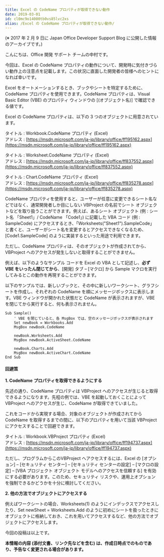 ```yaml
---
title: Excel の CodeName プロパティが取得できない動作
date: 2019-03-01
id: cl0mc9o14000tb0vs85lvc2xs
alias: /Excel の CodeName プロパティが取得できない動作/
---
```


(※ 2017 年 2 月 9 日に Japan Office Developer Support Blog に公開した情報のアーカイブです。)

こんにちは、Office 開発 サポート チームの中村です。

今回は、Excel の CodeName プロパティの動作について、開発時に気付きづらい動作上の注意点を記載します。この状況に直面した開発者の皆様へのヒントになれば幸いです。

Excel をオートメーションするとき、ブックやシートを特定するために、CodeName プロパティを使用できます。CodeName プロパティは、Visual Basic Editor (VBE) のプロパティ ウィンドウの \[(オブジェクト名)\] で確認できる値です。

Excel の CodeName プロパティは、以下の 3 つのオブジェクトに用意されています。

タイトル : Workbook.CodeName プロパティ (Excel)  
アドレス : [https://msdn.microsoft.com/ja-jp/library/office/ff195162.aspx](https://msdn.microsoft.com/ja-jp/library/office/ff195162.aspx)

タイトル : Worksheet.CodeName プロパティ (Excel)  
アドレス : [https://msdn.microsoft.com/ja-jp/library/office/ff837552.aspx](https://msdn.microsoft.com/ja-jp/library/office/ff837552.aspx)

タイトル : Chart.CodeName プロパティ (Excel)  
アドレス : [https://msdn.microsoft.com/ja-jp/library/office/ff835278.aspx](https://msdn.microsoft.com/ja-jp/library/office/ff835278.aspx)

CodeName プロパティを使用すると、ユーザーが任意に変更できるシート名などではなく、通常開発者しか目にしない VBProject の名前でシート オブジェクトなどを取り扱うことができます。例えば、あるシート オブジェクト (例 : シート名 「Sheet1」/ CodeName 「Code1」) に記載した VBA コード (例 : SampleCode) にアクセスするとき、「Worksheets("Sheet1").SampleCode」 と書くと、ユーザーがシート名を変更するとアクセスできなくなるため、\[Code1.SampleCode\] のように実装するといった用途で利用できます。

ただし、CodeName プロパティは、そのオブジェクトが作成されてから、VBProject へのアクセスが発生しないと取得することができません。

例えば、以下のようなサンプル コードを Excel の VBA として記述し、**必ず VBE をいったん閉じてから**、\[開発\] タブ – \[マクロ\] から Sample マクロを実行してみるとこの動作を再現することができます。

以下のサンプルでは、新しいブックと、その中に新しいワークシート、グラフシートを作成し、それぞれの CodeName を順にメッセージボックスに表示します。VBE ウィンドウが開かれた状態だと CodeName が表示されますが、VBE を閉じてから実行すると、何も表示されません。

```
Sub Sample()
    ' VBE を閉じていると、各 MsgBox では、空のメッセージボックスが表示されます
    Set newBook = Workbooks.Add
    MsgBox newBook.CodeName
    
    newBook.Worksheets.Add
    MsgBox newBook.ActiveSheet.CodeName
    
    newBook.Charts.Add
    MsgBox newBook.ActiveChart.CodeName
End Sub
```


#### **回避策**

**1\. CodeName** **プロパティを取得できるようにする**

先述の通り、CodeName プロパティは VBProject へのアクセスが生じると取得できるようになります。先程の例では、VBE を起動しておくことによって VBProject へのアクセスが生じ、CodeName が取得できていました。

これをコードから実現する場合、対象のオブジェクトが作成されてから CodeName を取得するまでの間に、以下のプロパティを用いて当該 VBProject にアクセスすることで回避できます。

タイトル : Workbook.VBProject プロパティ (Excel)  
アドレス : [https://msdn.microsoft.com/ja-jp/library/office/ff194737.aspx](https://msdn.microsoft.com/ja-jp/library/office/ff194737.aspx)

ただし、プログラムからこのVBProject へアクセスするには、Excel の \[オプション\] – \[セキュリティ センター\] – \[セキュリティ センターの設定\] – \[マクロの設定\] – \[VBA プロジェクト オブジェクト モデルへのアクセスを信頼する\] を有効にする必要があります。このため、セキュリティ リスクや、運用上オプションを強制できるかどうかを十分に検討してください。

**2\. 他の方法でオブジェクトにアクセスする**

例えばワークシートの場合、Worksheets(1) のようにインデックスでアクセスしたり、Set newSheet = Worksheets.Add のように初めにシートを扱ったときにオブジェクトに格納しておき、これを用いてアクセスするなど、他の方法でオブジェクトにアクセスします。

今回の投稿は以上です。

**本情報の内容 (添付文書、リンク先などを含む) は、作成日時点でのものであり、予告なく変更される場合があります。**